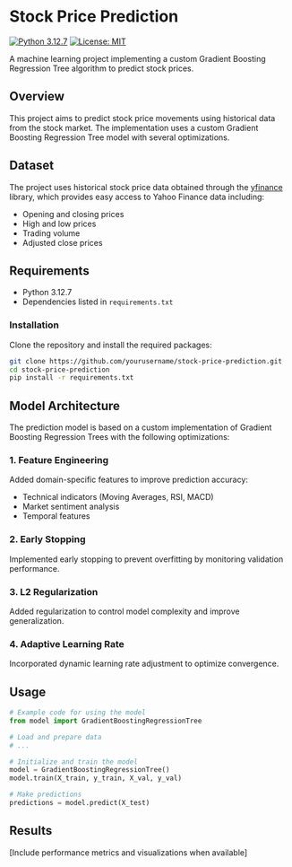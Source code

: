 # Stock Price Prediction

[![Python 3.12.7](https://img.shields.io/badge/python-3.12.7-blue.svg)](https://www.python.org/downloads/release/python-3127/)
[![License: MIT](https://img.shields.io/badge/License-MIT-yellow.svg)](https://opensource.org/licenses/MIT)

A machine learning project implementing a custom Gradient Boosting Regression Tree algorithm to predict stock prices.

## Overview

This project aims to predict stock price movements using historical data from the stock market. The implementation uses a custom Gradient Boosting Regression Tree model with several optimizations.

## Dataset

The project uses historical stock price data obtained through the [yfinance](https://pypi.org/project/yfinance/) library, which provides easy access to Yahoo Finance data including:
- Opening and closing prices
- High and low prices
- Trading volume
- Adjusted close prices

## Requirements

- Python 3.12.7
- Dependencies listed in `requirements.txt`

### Installation

Clone the repository and install the required packages:

```bash
git clone https://github.com/yourusername/stock-price-prediction.git
cd stock-price-prediction
pip install -r requirements.txt
```

## Model Architecture

The prediction model is based on a custom implementation of Gradient Boosting Regression Trees with the following optimizations:

### 1. Feature Engineering
Added domain-specific features to improve prediction accuracy:
- Technical indicators (Moving Averages, RSI, MACD)
- Market sentiment analysis
- Temporal features

### 2. Early Stopping
Implemented early stopping to prevent overfitting by monitoring validation performance.

### 3. L2 Regularization
Added regularization to control model complexity and improve generalization.

### 4. Adaptive Learning Rate
Incorporated dynamic learning rate adjustment to optimize convergence.

## Usage

```python
# Example code for using the model
from model import GradientBoostingRegressionTree

# Load and prepare data
# ...

# Initialize and train the model
model = GradientBoostingRegressionTree()
model.train(X_train, y_train, X_val, y_val)

# Make predictions
predictions = model.predict(X_test)
```

## Results

[Include performance metrics and visualizations when available]